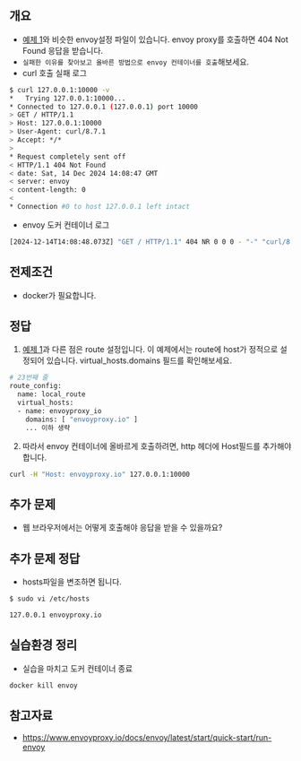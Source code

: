 ## 개요
* [예제 1](../example1_envoy_homepage/)와 비슷한 envoy설정 파일이 있습니다. envoy proxy를 호출하면 404 Not Found 응답을 받습니다.
* `실패한 이유를 찾아보고 올바른 방법으로 envoy 컨테이너를 호출`해보세요.
* curl 호출 실패 로그

```sh
$ curl 127.0.0.1:10000 -v
*   Trying 127.0.0.1:10000...
* Connected to 127.0.0.1 (127.0.0.1) port 10000
> GET / HTTP/1.1
> Host: 127.0.0.1:10000
> User-Agent: curl/8.7.1
> Accept: */*
>
* Request completely sent off
< HTTP/1.1 404 Not Found
< date: Sat, 14 Dec 2024 14:08:47 GMT
< server: envoy
< content-length: 0
<
* Connection #0 to host 127.0.0.1 left intact
```

* envoy 도커 컨테이너 로그

```sh
[2024-12-14T14:08:48.073Z] "GET / HTTP/1.1" 404 NR 0 0 0 - "-" "curl/8.7.1" "17113f41-6b16-4621-a53f-b848ea6de086" "127.0.0.1:10000" "-"
```

## 전제조건
* docker가 필요합니다.

## 정답

1. [예제 1](../example1_envoy_homepage/)과 다른 점은 route 설정입니다. 이 예제에서는 route에 host가 정적으로 설정되어 있습니다. virtual_hosts.domains 필드를 확인해보세요.

```sh
# 23번째 줄
route_config:
  name: local_route
  virtual_hosts:
  - name: envoyproxy_io
    domains: [ "envoyproxy.io" ]
    ... 이하 생략
```

2. 따라서 envoy 컨테이너에 올바르게 호출하려면, http 헤더에 Host필드를 추가해야 합니다.

```sh
curl -H "Host: envoyproxy.io" 127.0.0.1:10000
```

## 추가 문제

* 웹 브라우저에서는 어떻게 호출해야 응답을 받을 수 있을까요?

## 추가 문제 정답

* hosts파일을 변조하면 됩니다.

```sh
$ sudo vi /etc/hosts

127.0.0.1 envoyproxy.io
```

## 실습환경 정리
* 실습을 마치고 도커 컨테이너 종료

```sh
docker kill envoy
```

## 참고자료
* https://www.envoyproxy.io/docs/envoy/latest/start/quick-start/run-envoy
